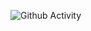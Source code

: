 ![Github Activity](https://github-readme-stats.vercel.app/api?username=MichalMoravik&show_icons=true&count_private=true&theme=synthwave)
